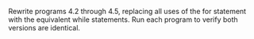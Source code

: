 Rewrite programs 4.2 through 4.5, replacing all uses of the for statement with
the equivalent while statements. Run each program to verify both versions are
identical.

